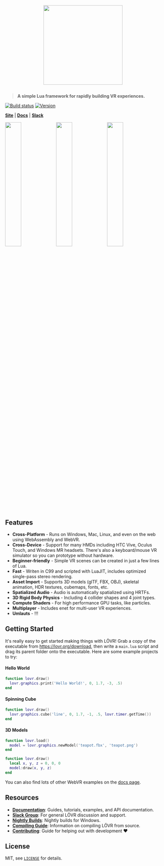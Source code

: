 # <p align="center"><a href="https://lovr.org"><img src="https://lovr.org/static/img/README.png" width="256"/></a></p>

> **A simple Lua framework for rapidly building VR experiences.**

[![Build status](https://ci.appveyor.com/api/projects/status/alx3kdi35bmxka8c/branch/master?svg=true)](https://ci.appveyor.com/project/bjornbytes/lovr/branch/master)
[![Version](https://img.shields.io/github/release/bjornbytes/lovr.svg?label=version)](https://github.com/bjornbytes/lovr/releases)

[**Site**](https://lovr.org) | [**Docs**](https://lovr.org/docs) | [**Slack**](https://lovr.org/slack)

<p align="left">
  <span><img src="http://lovr.org/static/img/wattle.jpg" width="32%"/></span>
  <span><img src="http://lovr.org/static/img/levrage.jpg" width="32%"/></span>
  <span><img src="http://lovr.org/static/img/planets.jpg" width="32%"/></span>
</p>

Features
---

- **Cross-Platform** - Runs on Windows, Mac, Linux, and even on the web using WebAssembly and WebVR.
- **Cross-Device** - Support for many HMDs including HTC Vive, Oculus Touch, and Windows MR headsets.  There's also a keyboard/mouse VR simulator so you can prototype without hardware.
- **Beginner-friendly** - Simple VR scenes can be created in just a few lines of Lua.
- **Fast** - Writen in C99 and scripted with LuaJIT, includes optimized single-pass stereo rendering.
- **Asset Import** - Supports 3D models (glTF, FBX, OBJ), skeletal animation, HDR textures, cubemaps, fonts, etc.
- **Spatialized Audio** - Audio is automatically spatialized using HRTFs.
- **3D Rigid Body Physics** - Including 4 collider shapes and 4 joint types.
- **Compute Shaders** - For high performance GPU tasks, like particles.
- **Multiplayer** - Includes enet for multi-user VR experiences.
- **Umlauts** - !!!

Getting Started
---

It's really easy to get started making things with LÖVR!  Grab a copy of the executable from <https://lovr.org/download>,
then write a `main.lua` script and drag its parent folder onto the executable.  Here are some example projects to try:

#### Hello World

```lua
function lovr.draw()
  lovr.graphics.print('Hello World!', 0, 1.7, -3, .5)
end
```

#### Spinning Cube

```lua
function lovr.draw()
  lovr.graphics.cube('line', 0, 1.7, -1, .5, lovr.timer.getTime())
end
```

#### 3D Models

```lua
function lovr.load()
  model = lovr.graphics.newModel('teapot.fbx', 'teapot.png')
end

function lovr.draw()
  local x, y, z = 0, 0, 0
  model:draw(x, y, z)
end
```

You can also find lots of other WebVR examples on the [docs page](https://lovr.org/docs/Hello_World).

Resources
---

- [**Documentation**](https://lovr.org/docs): Guides, tutorials, examples, and API documentation.
- [**Slack Group**](https://lovr.org): For general LÖVR discussion and support.
- [**Nightly Builds**](https://lovr.org/download/nightly): Nightly builds for Windows.
- [**Compiling Guide**](https://lovr.org/docs/Compiling): Information on compiling LÖVR from source.
- [**Contributing**](CONTRIBUTING.md): Guide for helping out with development :heart:

License
---

MIT, see [`LICENSE`](LICENSE) for details.
